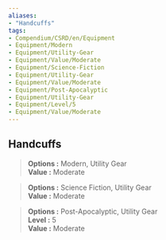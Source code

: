 ```yaml
---
aliases:
- "Handcuffs"
tags:
- Compendium/CSRD/en/Equipment
- Equipment/Modern
- Equipment/Utility-Gear
- Equipment/Value/Moderate
- Equipment/Science-Fiction
- Equipment/Utility-Gear
- Equipment/Value/Moderate
- Equipment/Post-Apocalyptic
- Equipment/Utility-Gear
- Equipment/Level/5
- Equipment/Value/Moderate
---
```


  
## Handcuffs  
  
>  
> **Options :** Modern, Utility Gear  
> **Value :** Moderate  
  
>  
> **Options :** Science Fiction, Utility Gear  
> **Value :** Moderate  
  
>  
> **Options :** Post-Apocalyptic, Utility Gear  
> **Level :** 5  
> **Value :** Moderate